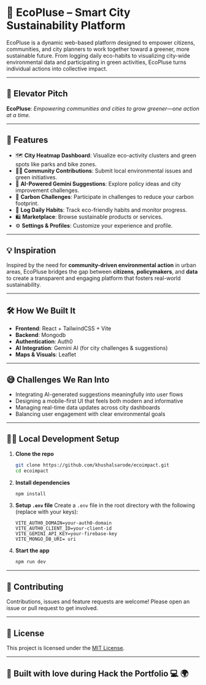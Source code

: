 # 🌿 EcoPluse – Smart City Sustainability Platform

EcoPluse is a dynamic web-based platform designed to empower citizens, communities, and city planners to work together toward a greener, more sustainable future. From logging daily eco-habits to visualizing city-wide environmental data and participating in green activities, EcoPluse turns individual actions into collective impact.  

---

## 🚀 Elevator Pitch

**EcoPluse**: *Empowering communities and cities to grow greener—one action at a time.*

---

## 🌟 Features

- 🗺️ **City Heatmap Dashboard**: Visualize eco-activity clusters and green spots like parks and bike zones.
- 🙋‍♀️ **Community Contributions**: Submit local environmental issues and green initiatives.
- 🧠 **AI-Powered Gemini Suggestions**: Explore policy ideas and city improvement challenges.
- 🧪 **Carbon Challenges**: Participate in challenges to reduce your carbon footprint.
- 📆 **Log Daily Habits**: Track eco-friendly habits and monitor progress.
- 🛍️ **Marketplace**: Browse sustainable products or services.
- ⚙️ **Settings & Profiles**: Customize your experience and profile.

---

## 💡 Inspiration

Inspired by the need for **community-driven environmental action** in urban areas, EcoPluse bridges the gap between **citizens**, **policymakers**, and **data** to create a transparent and engaging platform that fosters real-world sustainability.

---

## 🛠️ How We Built It

- **Frontend**: React + TailwindCSS + Vite
- **Backend**: Mongodb
- **Authentication**: Auth0
- **AI Integration**: Gemini AI (for city challenges & suggestions)
- **Maps & Visuals**: Leaflet 
---

## 😅 Challenges We Ran Into

- Integrating AI-generated suggestions meaningfully into user flows
- Designing a mobile-first UI that feels both modern and informative
- Managing real-time data updates across city dashboards
- Balancing user engagement with clear environmental goals

---

## 🧑‍💻 Local Development Setup

1. **Clone the repo**  
   ```bash
   git clone https://github.com/khushalsarode/ecoimpact.git
   cd ecoimpact
   ```

2. **Install dependencies**

   ```bash
   npm install
   ```

3. **Setup `.env` file**
   Create a `.env` file in the root directory with the following (replace with your keys):

   ```env
   VITE_AUTH0_DOMAIN=your-auth0-domain
   VITE_AUTH0_CLIENT_ID=your-client-id
   VITE_GEMINI_API_KEY=your-firebase-key
   VITE_MONGO_DB_URI= uri
   ```

4. **Start the app**

   ```bash
   npm run dev
   ```

---

## 🤝 Contributing

Contributions, issues and feature requests are welcome!
Please open an issue or pull request to get involved.

---

## 📜 License

This project is licensed under the [MIT License](LICENSE).

---

## 💚 Built with love during Hack the Portfolio 💻 🌍

```
